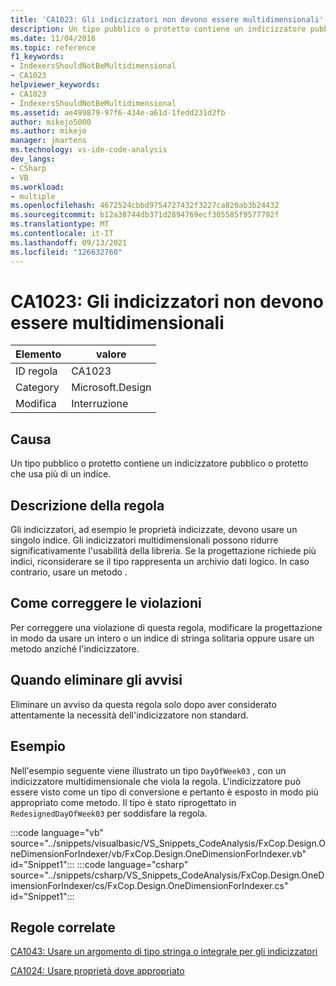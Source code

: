 ```yaml
---
title: 'CA1023: Gli indicizzatori non devono essere multidimensionali'
description: Un tipo pubblico o protetto contiene un indicizzatore pubblico o protetto che usa più di un indice.
ms.date: 11/04/2016
ms.topic: reference
f1_keywords:
- IndexersShouldNotBeMultidimensional
- CA1023
helpviewer_keywords:
- CA1023
- IndexersShouldNotBeMultidimensional
ms.assetid: ae499879-97f6-434e-a61d-1fedd231d2fb
author: mikejo5000
ms.author: mikejo
manager: jmartens
ms.technology: vs-ide-code-analysis
dev_langs:
- CSharp
- VB
ms.workload:
- multiple
ms.openlocfilehash: 4672524cbbd9754727432f3227ca820ab3b24432
ms.sourcegitcommit: b12a38744db371d2894769ecf305585f9577792f
ms.translationtype: MT
ms.contentlocale: it-IT
ms.lasthandoff: 09/13/2021
ms.locfileid: "126632760"
---
```

# <a name="ca1023-indexers-should-not-be-multidimensional"></a>CA1023: Gli indicizzatori non devono essere multidimensionali

|Elemento|valore|
|-|-|
|ID regola|CA1023|
|Category|Microsoft.Design|
|Modifica|Interruzione|

## <a name="cause"></a>Causa
Un tipo pubblico o protetto contiene un indicizzatore pubblico o protetto che usa più di un indice.

## <a name="rule-description"></a>Descrizione della regola
Gli indicizzatori, ad esempio le proprietà indicizzate, devono usare un singolo indice. Gli indicizzatori multidimensionali possono ridurre significativamente l'usabilità della libreria. Se la progettazione richiede più indici, riconsiderare se il tipo rappresenta un archivio dati logico. In caso contrario, usare un metodo .

## <a name="how-to-fix-violations"></a>Come correggere le violazioni
Per correggere una violazione di questa regola, modificare la progettazione in modo da usare un intero o un indice di stringa solitaria oppure usare un metodo anziché l'indicizzatore.

## <a name="when-to-suppress-warnings"></a>Quando eliminare gli avvisi
Eliminare un avviso da questa regola solo dopo aver considerato attentamente la necessità dell'indicizzatore non standard.

## <a name="example"></a>Esempio
Nell'esempio seguente viene illustrato un tipo `DayOfWeek03` , con un indicizzatore multidimensionale che viola la regola. L'indicizzatore può essere visto come un tipo di conversione e pertanto è esposto in modo più appropriato come metodo. Il tipo è stato riprogettato in `RedesignedDayOfWeek03` per soddisfare la regola.

:::code language="vb" source="../snippets/visualbasic/VS_Snippets_CodeAnalysis/FxCop.Design.OneDimensionForIndexer/vb/FxCop.Design.OneDimensionForIndexer.vb" id="Snippet1":::
:::code language="csharp" source="../snippets/csharp/VS_Snippets_CodeAnalysis/FxCop.Design.OneDimensionForIndexer/cs/FxCop.Design.OneDimensionForIndexer.cs" id="Snippet1":::

## <a name="related-rules"></a>Regole correlate
[CA1043: Usare un argomento di tipo stringa o integrale per gli indicizzatori](/dotnet/fundamentals/code-analysis/quality-rules/ca1043)

[CA1024: Usare proprietà dove appropriato](/dotnet/fundamentals/code-analysis/quality-rules/ca1024)
